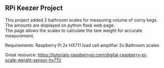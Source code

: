 RPi Keezer Project
---
This project added 2 bathroom scales for measuring volume of corny kegs. <br>
The amounts are displayed on python flask web page. <br>
The page allows the scales to calculate the tare weight for accurate measurement.

Requirements:
Raspberry Pi
2x HX711 load cell amplifier
2x Bathroom scales

Great resource: https://tutorials-raspberrypi.com/digital-raspberry-pi-scale-weight-sensor-hx711/
